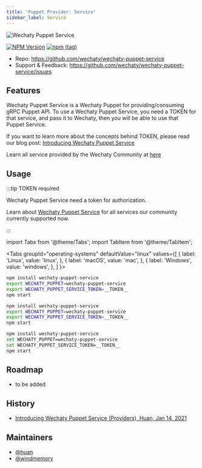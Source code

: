 ```yaml
---
title: 'Puppet Provider: Service'
sidebar_label: Service
---
```


![Wechaty Puppet Service](https://raw.githubusercontent.com/wechaty/wechaty-puppet-service/HEAD/docs/images/hostie.png)

[![NPM Version](https://badge.fury.io/js/wechaty-puppet-service.svg)](https://badge.fury.io/js/wechaty-puppet-service)
[![npm (tag)](https://img.shields.io/npm/v/wechaty-puppet-service/next.svg)](https://www.npmjs.com/package/wechaty-puppet-service?activeTab=versions)

- Repo: <https://github.com/wechaty/wechaty-puppet-service>
- Support & Feedback: <https://github.com/wechaty/wechaty-puppet-service/issues>

## Features

Wechaty Puppet Service is a Wechaty Puppet for providing/consuming gRPC Puppet API. To use a Wechaty Puppet Service, you need a TOKEN for that service, and pass it to Wechaty, then you will be able to use that Puppet Service.

If you want to learn more about the concepts behind TOKEN, please read our blog post: [Introducing Wechaty Puppet Service](https://wechaty.js.org/2021/01/14/wechaty-puppet-service/)

Learn all service provided by the Wechaty Community at [here](puppet-services/README.md)

## Usage

:::tip TOKEN required

Wechaty Puppet Service need a token for authorization.

Learn about [Wechaty Puppet Service](puppet-services/README.md) for all services our community currently supported now.

:::

<!-- MDX import -->
import Tabs from '@theme/Tabs';
import TabItem from '@theme/TabItem';

<Tabs
  groupId="operating-systems"
  defaultValue="linux"
  values={[
    { label: 'Linux',   value: 'linux', },
    { label: 'macOS',   value: 'mac', },
    { label: 'Windows', value: 'windows', },
  ]
}>

<TabItem value="linux">

```sh
npm install wechaty-puppet-service
export WECHATY_PUPPET=wechaty-puppet-service
export WECHATY_PUPPET_SERVICE_TOKEN=__TOKEN__
npm start
```

</TabItem>
<TabItem value="mac">

```sh
npm install wechaty-puppet-service
export WECHATY_PUPPET=wechaty-puppet-service
export WECHATY_PUPPET_SERVICE_TOKEN=__TOKEN__
npm start
```

</TabItem>
<TabItem value="windows">

```sh
npm install wechaty-puppet-service
set WECHATY_PUPPET=wechaty-puppet-service
set WECHATY_PUPPET_SERVICE_TOKEN=__TOKEN__
npm start
```

</TabItem>
</Tabs>

## Roadmap

- to be added

## History

- [Introducing Wechaty Puppet Service (Providers), Huan, Jan 14, 2021](https://wechaty.js.org/2021/01/14/wechaty-puppet-service/)

## Maintainers

- [@huan](https://wechaty.js.org/contributors/huan)
- [@windmemory](https://wechaty.js.org/contributors/windmemory)
